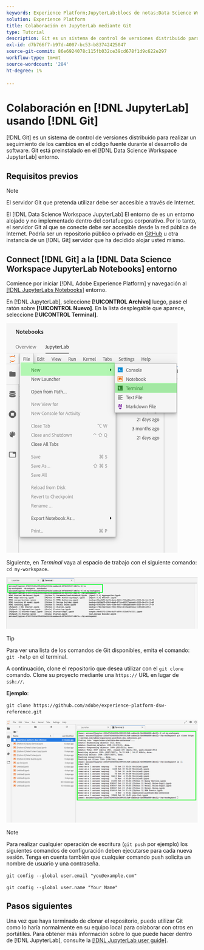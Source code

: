```yaml
---
keywords: Experience Platform;JupyterLab;blocs de notas;Data Science Workspace;temas populares;Git;Github
solution: Experience Platform
title: Colaboración en JupyterLab mediante Git
type: Tutorial
description: Git es un sistema de control de versiones distribuido para rastrear cambios en el código fuente durante el desarrollo de software. Git está preinstalado en el entorno de JupyterLab de Data Science Workspace.
exl-id: d7b766f7-b97d-4007-bc53-b83742425047
source-git-commit: 86e6924078c115fb032ce39cd678f1d9c622e297
workflow-type: tm+mt
source-wordcount: '284'
ht-degree: 1%

---
```


# Colaboración en [!DNL JupyterLab] usando [!DNL Git]

[!DNL Git] es un sistema de control de versiones distribuido para realizar un seguimiento de los cambios en el código fuente durante el desarrollo de software. Git está preinstalado en el [!DNL Data Science Workspace JupyterLab] entorno.

## Requisitos previos

>[!NOTE]
>
> El servidor Git que pretenda utilizar debe ser accesible a través de Internet.

El [!DNL Data Science Workspace JupyterLab] El entorno de es un entorno alojado y no implementado dentro del cortafuegos corporativo. Por lo tanto, el servidor Git al que se conecte debe ser accesible desde la red pública de Internet. Podría ser un repositorio público o privado en [GitHub](https://github.com/) u otra instancia de un [!DNL Git] servidor que ha decidido alojar usted mismo.

## Connect [!DNL Git] a la [!DNL Data Science Workspace JupyterLab Notebooks] entorno

Comience por iniciar [!DNL Adobe Experience Platform] y navegación al [[!DNL JupyterLabs Notebooks]](https://platform.adobe.com/notebooks/jupyterLab) entorno.

En [!DNL JupyterLab], seleccione **[!UICONTROL Archivo]** luego, pase el ratón sobre **[!UICONTROL Nuevo]**. En la lista desplegable que aparece, seleccione **[!UICONTROL Terminal]**.

![JupyterLab Nav](../images/jupyterlab/tutorials/open-terminal.png)

Siguiente, en *Terminal* vaya al espacio de trabajo con el siguiente comando: `cd my-workspace`.

![cd workspace](../images/jupyterlab/tutorials/find-workspace.png)

>[!TIP]
>
> Para ver una lista de los comandos de Git disponibles, emita el comando: `git -help` en el terminal.

A continuación, clone el repositorio que desea utilizar con el `git clone` comando. Clone su proyecto mediante una `https://` URL en lugar de `ssh://`.

**Ejemplo**:

`git clone https://github.com/adobe/experience-platform-dsw-reference.git`

![clonar](../images/jupyterlab/tutorials/git-collaboration.png)

>[!NOTE]
>
> Para realizar cualquier operación de escritura (`git push` por ejemplo) los siguientes comandos de configuración deben ejecutarse para cada nueva sesión. Tenga en cuenta también que cualquier comando push solicita un nombre de usuario y una contraseña.
>
>`git config --global user.email "you@example.com"`
>
>`git config --global user.name "Your Name"`

## Pasos siguientes

Una vez que haya terminado de clonar el repositorio, puede utilizar Git como lo haría normalmente en su equipo local para colaborar con otros en portátiles. Para obtener más información sobre lo que puede hacer dentro de [!DNL JupyterLab], consulte la [[!DNL JupyterLab user guide]](./overview.md).
